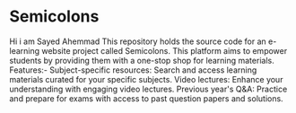 # Semicolons
 
Hi i am Sayed Ahemmad
This repository holds the source code for an e-learning website project called Semicolons. This platform aims to empower students by providing them with a one-stop shop for learning materials.
Features:-
Subject-specific resources: Search and access learning materials curated for your specific subjects.
Video lectures: Enhance your understanding with engaging video lectures.
Previous year's Q&A: Practice and prepare for exams with access to past question papers and solutions.
